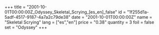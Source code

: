 +++
title = "2001-10-01T00:00:00Z_Odyssey_Skeletal_Scrying_[es_en]_false"
id = "1f255d1a-5adf-4517-9187-4a7a2c79de38"
date = "2001-10-01T00:00:00Z"
name = "Skeletal Scrying"
lang = ["es","en"]
price = "0.38"
quantity = 3
foil = false
set = "Odyssey"
+++
